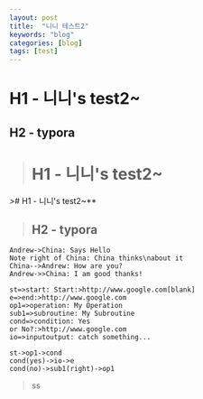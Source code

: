 ```yaml
---
layout: post
title:  "니니 테스트2"
keywords: "blog"
categories: [blog]
tags: [test]
---
```


# H1 - 니니's test2~

## H2 - typora

># H1 - 니니's test2~

*>*# H1 - 니니's test2~**

>## H2 - typora


```sequence
Andrew->China: Says Hello
Note right of China: China thinks\nabout it
China-->Andrew: How are you?
Andrew->>China: I am good thanks!
```


```flow
st=>start: Start:>http://www.google.com[blank]
e=>end:>http://www.google.com
op1=>operation: My Operation
sub1=>subroutine: My Subroutine
cond=>condition: Yes
or No?:>http://www.google.com
io=>inputoutput: catch something...

st->op1->cond
cond(yes)->io->e
cond(no)->sub1(right)->op1
```

> ss
